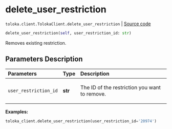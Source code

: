 # delete_user_restriction
`toloka.client.TolokaClient.delete_user_restriction` | [Source code](https://github.com/Toloka/toloka-kit/blob/v1.2.1/src/client/__init__.py#L3403)

```python
delete_user_restriction(self, user_restriction_id: str)
```

Removes existing restriction.

## Parameters Description

| Parameters | Type | Description |
| :----------| :----| :-----------|
`user_restriction_id`|**str**|<p>The ID of the restriction you want to remove.</p>

**Examples:**


```python
toloka_client.delete_user_restriction(user_restriction_id='20974')
```
